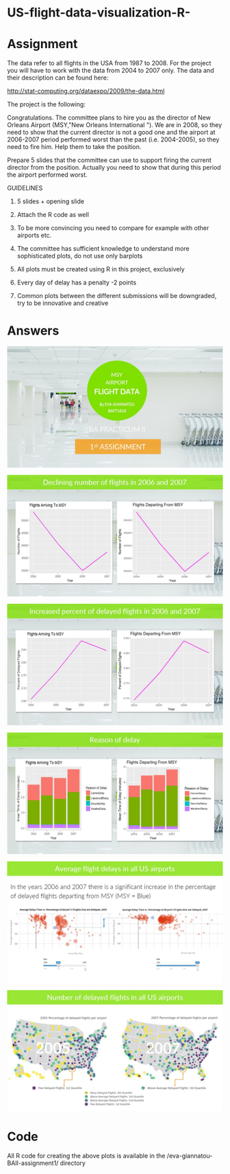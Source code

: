 # US-flight-data-visualization-R-

# Assignment 
The data refer to all flights in the USA from 1987 to 2008.
For the project you will have to work with the data from 2004 to
2007 only.
The data and their description can be found here:

http://stat-computing.org/dataexpo/2009/the-data.html

The project is the following:

Congratulations. The committee plans to hire you as the director of
New Orleans Airport (MSY,"New Orleans International "). We are in 2008, so they need to show that the
current director is not a good one and the airport at 2006-2007 period performed worst than the past (i.e. 2004-2005),
so they need to fire him. Help them to take the position.

Prepare 5 slides  that the committee can use to  support firing the current director from the position. Actually you need to show that during this  period  the airport performed worst.

GUIDELINES

1. 5 slides + opening slide

2. Attach the R code as well

3. To be more convincing you need to compare for example with other airports etc.

4. The committee  has sufficient knowledge to understand more sophisticated plots, do not use only barplots

5. All plots must be created using R in this project, exclusively

6. Every day of delay has  a penalty -2 points

7. Common plots between the  different submissions will be downgraded, try to be innovative and creative

# Answers
![alt text](https://github.com/evagian/US-flight-data-visualization-R-/blob/master/eva-giannatou-BAII-assignment1/selected-plots/1.JPG)

![alt text](https://github.com/evagian/US-flight-data-visualization-R-/blob/master/eva-giannatou-BAII-assignment1/selected-plots/2.JPG)

![alt text](https://github.com/evagian/US-flight-data-visualization-R-/blob/master/eva-giannatou-BAII-assignment1/selected-plots/3.JPG)

![alt text](https://github.com/evagian/US-flight-data-visualization-R-/blob/master/eva-giannatou-BAII-assignment1/selected-plots/4.JPG)

![alt text](https://github.com/evagian/US-flight-data-visualization-R-/blob/master/eva-giannatou-BAII-assignment1/selected-plots/5.JPG)

![alt text](https://github.com/evagian/US-flight-data-visualization-R-/blob/master/eva-giannatou-BAII-assignment1/selected-plots/6.JPG)

# Code
All R code for creating the above plots is available in the /eva-giannatou-BAII-assignment1/ directory
